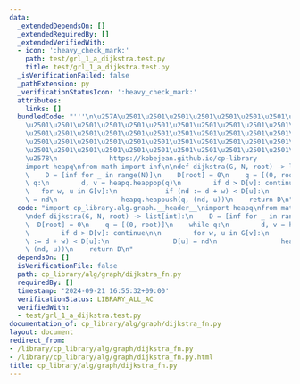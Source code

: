 ```yaml
---
data:
  _extendedDependsOn: []
  _extendedRequiredBy: []
  _extendedVerifiedWith:
  - icon: ':heavy_check_mark:'
    path: test/grl_1_a_dijkstra.test.py
    title: test/grl_1_a_dijkstra.test.py
  _isVerificationFailed: false
  _pathExtension: py
  _verificationStatusIcon: ':heavy_check_mark:'
  attributes:
    links: []
  bundledCode: "'''\n\u257A\u2501\u2501\u2501\u2501\u2501\u2501\u2501\u2501\u2501\u2501\
    \u2501\u2501\u2501\u2501\u2501\u2501\u2501\u2501\u2501\u2501\u2501\u2501\u2501\
    \u2501\u2501\u2501\u2501\u2501\u2501\u2501\u2501\u2501\u2501\u2501\u2501\u2501\
    \u2501\u2501\u2501\u2501\u2501\u2501\u2501\u2501\u2501\u2501\u2501\u2501\u2501\
    \u2501\u2501\u2501\u2501\u2501\u2501\u2501\u2501\u2501\u2501\u2501\u2501\u2501\
    \u2578\n             https://kobejean.github.io/cp-library               \n'''\n\
    import heapq\nfrom math import inf\n\ndef dijkstra(G, N, root) -> list[int]:\n\
    \    D = [inf for _ in range(N)]\n    D[root] = 0\n    q = [(0, root)]\n    while\
    \ q:\n        d, v = heapq.heappop(q)\n        if d > D[v]: continue\n\n     \
    \   for w, u in G[v]:\n            if (nd := d + w) < D[u]:\n                D[u]\
    \ = nd\n                heapq.heappush(q, (nd, u))\n    return D\n"
  code: "import cp_library.alg.graph.__header__\nimport heapq\nfrom math import inf\n\
    \ndef dijkstra(G, N, root) -> list[int]:\n    D = [inf for _ in range(N)]\n  \
    \  D[root] = 0\n    q = [(0, root)]\n    while q:\n        d, v = heapq.heappop(q)\n\
    \        if d > D[v]: continue\n\n        for w, u in G[v]:\n            if (nd\
    \ := d + w) < D[u]:\n                D[u] = nd\n                heapq.heappush(q,\
    \ (nd, u))\n    return D\n"
  dependsOn: []
  isVerificationFile: false
  path: cp_library/alg/graph/dijkstra_fn.py
  requiredBy: []
  timestamp: '2024-09-21 16:55:32+09:00'
  verificationStatus: LIBRARY_ALL_AC
  verifiedWith:
  - test/grl_1_a_dijkstra.test.py
documentation_of: cp_library/alg/graph/dijkstra_fn.py
layout: document
redirect_from:
- /library/cp_library/alg/graph/dijkstra_fn.py
- /library/cp_library/alg/graph/dijkstra_fn.py.html
title: cp_library/alg/graph/dijkstra_fn.py
---
```

